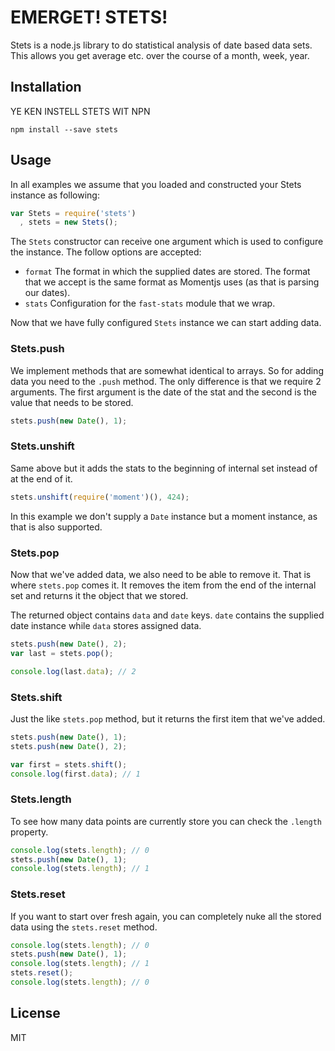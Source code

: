 # EMERGET! STETS!

Stets is a node.js library to do statistical analysis of date based data sets.
This allows you get average etc. over the course of a month, week, year.

## Installation

YE KEN INSTELL STETS WIT NPN

```
npm install --save stets
```

## Usage

In all examples we assume that you loaded and constructed your Stets instance as
following:

```js
var Stets = require('stets')
  , stets = new Stets();
```

The `Stets` constructor can receive one argument which is used to configure the
instance. The follow options are accepted:

- `format` The format in which the supplied dates are stored. The format that we
  accept is the same format as Momentjs uses (as that is parsing our dates).
- `stats` Configuration for the `fast-stats` module that we wrap.

Now that we have fully configured `Stets` instance we can start adding data.

### Stets.push

We implement methods that are somewhat identical to arrays. So for adding data
you need to the `.push` method. The only difference is that we require
2 arguments. The first argument is the date of the stat and the second is the
value that needs to be stored.

```js
stets.push(new Date(), 1);
```

### Stets.unshift

Same above but it adds the stats to the beginning of internal set instead of at
the end of it.

```js
stets.unshift(require('moment')(), 424);
```

In this example we don't supply a `Date` instance but a moment instance, as that
is also supported.

### Stets.pop

Now that we've added data, we also need to be able to remove it. That is where
`stets.pop` comes it. It removes the item from the end of the internal set and
returns it the object that we stored.

The returned object contains `data` and `date` keys. `date` contains the
supplied date instance while `data` stores assigned data.

```js
stets.push(new Date(), 2);
var last = stets.pop();

console.log(last.data); // 2
```

### Stets.shift

Just the like `stets.pop` method, but it returns the first item that we've
added.

```js
stets.push(new Date(), 1);
stets.push(new Date(), 2);

var first = stets.shift();
console.log(first.data); // 1
```

### Stets.length

To see how many data points are currently store you can check the `.length`
property.

```js
console.log(stets.length); // 0
stets.push(new Date(), 1);
console.log(stets.length); // 1
```

### Stets.reset

If you want to start over fresh again, you can completely nuke all the stored
data using the `stets.reset` method.

```js
console.log(stets.length); // 0
stets.push(new Date(), 1);
console.log(stets.length); // 1
stets.reset();
console.log(stets.length); // 0
```

## License

MIT
